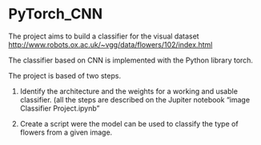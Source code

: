 ﻿# PyTorch_CNN
The project aims to build a classifier for the visual dataset 
http://www.robots.ox.ac.uk/~vgg/data/flowers/102/index.html

The classifier based on CNN is implemented with the Python library torch.

The project is based of two steps.

1. Identify the architecture and the weights for a working and usable classifier. (all the steps are described on the Jupiter notebook “image Classifier Project.ipynb”

2. Create a script were the model can be used to classify the type of flowers from a given image.
 

